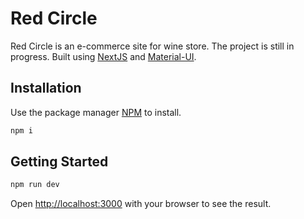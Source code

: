 # Red Circle

Red Circle is an e-commerce site for wine store. The project is still in progress. Built using [NextJS](https://nextjs.org) and [Material-UI](https://mui.com). 

## Installation

Use the package manager [NPM](https://www.npmjs.com) to install. 
```bash
npm i
```
## Getting Started

```bash
npm run dev
```
Open [http://localhost:3000](http://localhost:3000) with your browser to see the result.